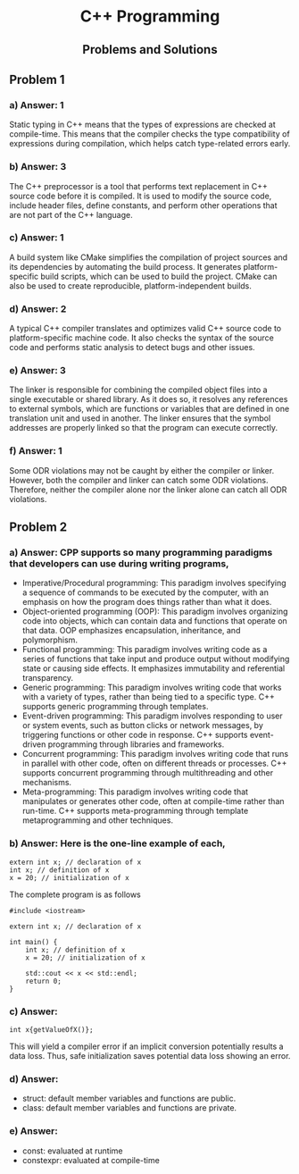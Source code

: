 <center>

# C++ Programming
## Problems and Solutions

</center>

## Problem 1
### a) Answer: 1
Static typing in C++ means that the types of expressions are checked at compile-time. This means that the compiler checks the type compatibility of expressions during compilation, which helps catch type-related errors early.

### b) Answer: 3
The C++ preprocessor is a tool that performs text replacement in C++ source code before it is compiled. It is used to modify the source code, include header files, define constants, and perform other operations that are not part of the C++ language.

### c) Answer: 1
A build system like CMake simplifies the compilation of project sources and its dependencies by automating the build process. It generates platform-specific build scripts, which can be used to build the project. CMake can also be used to create reproducible, platform-independent builds.

### d) Answer: 2
A typical C++ compiler translates and optimizes valid C++ source code to platform-specific machine code. It also checks the syntax of the source code and performs static analysis to detect bugs and other issues.

### e) Answer: 3
The linker is responsible for combining the compiled object files into a single executable or shared library. As it does so, it resolves any references to external symbols, which are functions or variables that are defined in one translation unit and used in another. The linker ensures that the symbol addresses are properly linked so that the program can execute correctly.

### f) Answer: 1
Some ODR violations may not be caught by either the compiler or linker. However, both the compiler and linker can catch some ODR violations. Therefore, neither the compiler alone nor the linker alone can catch all ODR violations.

## Problem 2
### a) Answer: CPP supports so many programming paradigms that developers can use during writing programs,
- Imperative/Procedural programming: This paradigm involves specifying a sequence of commands to be executed by the computer, with an emphasis on how the program does things rather than what it does.
- Object-oriented programming (OOP): This paradigm involves organizing code into objects, which can contain data and functions that operate on that data. OOP emphasizes encapsulation, inheritance, and polymorphism.
- Functional programming: This paradigm involves writing code as a series of functions that take input and produce output without modifying state or causing side effects. It emphasizes immutability and referential transparency.
- Generic programming: This paradigm involves writing code that works with a variety of types, rather than being tied to a specific type. C++ supports generic programming through templates.
- Event-driven programming: This paradigm involves responding to user or system events, such as button clicks or network messages, by triggering functions or other code in response. C++ supports event-driven programming through libraries and frameworks.
- Concurrent programming: This paradigm involves writing code that runs in parallel with other code, often on different threads or processes. C++ supports concurrent programming through multithreading and other mechanisms.
- Meta-programming: This paradigm involves writing code that manipulates or generates other code, often at compile-time rather than run-time. C++ supports meta-programming through template metaprogramming and other techniques.
### b) Answer: Here is the one-line example of each,

```
extern int x; // declaration of x
int x; // definition of x
x = 20; // initialization of x
```
The complete program is as follows
```
#include <iostream>

extern int x; // declaration of x

int main() {
    int x; // definition of x
    x = 20; // initialization of x

    std::cout << x << std::endl;
    return 0;
}
```
### c) Answer:
`int x{getValueOfX()};`

This will yield a compiler error if an implicit conversion potentially results a data loss. Thus, safe initialization saves potential data loss showing an error.

### d) Answer:
- struct: default member variables and functions are public.
- class: default member variables and functions are private.

### e) Answer:
- const: evaluated at runtime
- constexpr: evaluated at compile-time 



